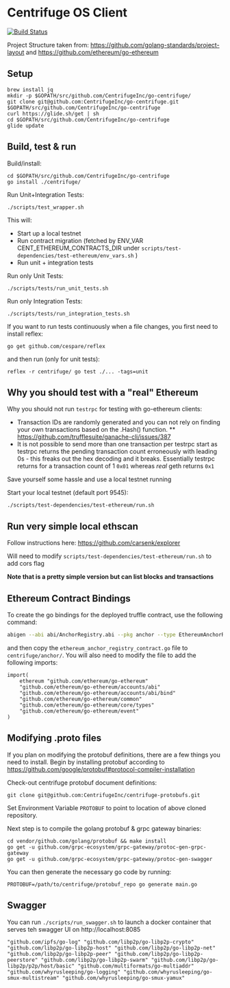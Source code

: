 Centrifuge OS Client
====================
[![Build Status](https://travis-ci.com/CentrifugeInc/go-centrifuge.svg?token=Sbf68xBZUZLMB3kGTKcX&branch=master)](https://travis-ci.com/CentrifugeInc/go-centrifuge)

Project Structure taken from: https://github.com/golang-standards/project-layout and https://github.com/ethereum/go-ethereum

Setup
-----

```bash,
brew install jq
mkdir -p $GOPATH/src/github.com/CentrifugeInc/go-centrifuge/
git clone git@github.com:CentrifugeInc/go-centrifuge.git $GOPATH/src/github.com/CentrifugeInc/go-centrifuge
curl https://glide.sh/get | sh
cd $GOPATH/src/github.com/CentrifugeInc/go-centrifuge
glide update
```

Build, test & run
-----------------

Build/install:
```
cd $GOPATH/src/github.com/CentrifugeInc/go-centrifuge
go install ./centrifuge/
```

Run Unit+Integration Tests:
```
./scripts/test_wrapper.sh
```
This will:
* Start up a local testnet
* Run contract migration (fetched by ENV_VAR CENT_ETHEREUM_CONTRACTS_DIR under `scripts/test-dependencies/test-ethereum/env_vars.sh` )
* Run unit + integration tests

Run only Unit Tests:
```
./scripts/tests/run_unit_tests.sh
```
Run only Integration Tests:
```
./scripts/tests/run_integration_tests.sh
```

If you want to run tests continuously when a file changes, you first need to install reflex:

```
go get github.com/cespare/reflex
```

and then run (only for unit tests):

```
reflex -r centrifuge/ go test ./... -tags=unit
```

Why you should test with a "real" Ethereum
------------------------------------------
Why you should not run `testrpc` for testing with go-ethereum clients:
* Transaction IDs are randomly generated and you can not rely on finding your own transactions based on the .Hash() function.
** https://github.com/trufflesuite/ganache-cli/issues/387
* It is not possible to send more than one transaction per testrpc start as testrpc returns the pending transaction count erroneously with leading 0s - this freaks out the hex decoding and it breaks. Essentially testrpc returns for a transaction count of 1 `0x01` whereas _real_ geth returns `0x1`

Save yourself some hassle and use a local testnet running

Start your local testnet (default port 9545):
```
./scripts/test-dependencies/test-ethereum/run.sh
```

Run very simple local ethscan
-----------------------------
Follow instructions here: https://github.com/carsenk/explorer

Will need to modify `scripts/test-dependencies/test-ethereum/run.sh` to add cors flag

**Note that is a pretty simple version but can list blocks and transactions**

Ethereum Contract Bindings
--------------------------

To create the go bindings for the deployed truffle contract, use the following command:

```bash
abigen --abi abi/AnchorRegistry.abi --pkg anchor --type EthereumAnchorRegistryContract --out ${GOPATH}/src/github.com/CentrifugeInc/go-centrifuge/centrifuge/anchor/ethereum_anchor_registry_contract.go
```

and then copy the `ethereum_anchor_registry_contract.go` file to `centrifuge/anchor/`. You will also need to modify the file to add the following imports:

```go,
import(
	ethereum "github.com/ethereum/go-ethereum"
	"github.com/ethereum/go-ethereum/accounts/abi"
	"github.com/ethereum/go-ethereum/accounts/abi/bind"
	"github.com/ethereum/go-ethereum/common"
	"github.com/ethereum/go-ethereum/core/types"
	"github.com/ethereum/go-ethereum/event"
)
```

Modifying .proto files
----------------------

If you plan on modifying the protobuf definitions, there are a few things you need to install. Begin by installing
protobuf according to https://github.com/google/protobuf#protocol-compiler-installation

Check-out centrifuge protobuf document definitions: 
```
git clone git@github.com:CentrifugeInc/centrifuge-protobufs.git
```

Set Environment Variable `PROTOBUF` to point to location of above cloned repository.

Next step is to compile the golang protobuf & grpc gateway binaries:

```
cd vendor/github.com/golang/protobuf && make install
go get -u github.com/grpc-ecosystem/grpc-gateway/protoc-gen-grpc-gateway
go get -u github.com/grpc-ecosystem/grpc-gateway/protoc-gen-swagger
```  

You can then generate the necessary go code by running:
```
PROTOBUF=/path/to/centrifuge/protobuf_repo go generate main.go
```


Swagger
-------
You can run `./scripts/run_swagger.sh` to launch a docker container that serves teh swagger UI on http://localhost:8085

	"github.com/ipfs/go-log" "github.com/libp2p/go-libp2p-crypto" "github.com/libp2p/go-libp2p-host" "github.com/libp2p/go-libp2p-net" "github.com/libp2p/go-libp2p-peer" "github.com/libp2p/go-libp2p-peerstore" "github.com/libp2p/go-libp2p-swarm" "github.com/libp2p/go-libp2p/p2p/host/basic" "github.com/multiformats/go-multiaddr" "github.com/whyrusleeping/go-logging" "github.com/whyrusleeping/go-smux-multistream" "github.com/whyrusleeping/go-smux-yamux"
